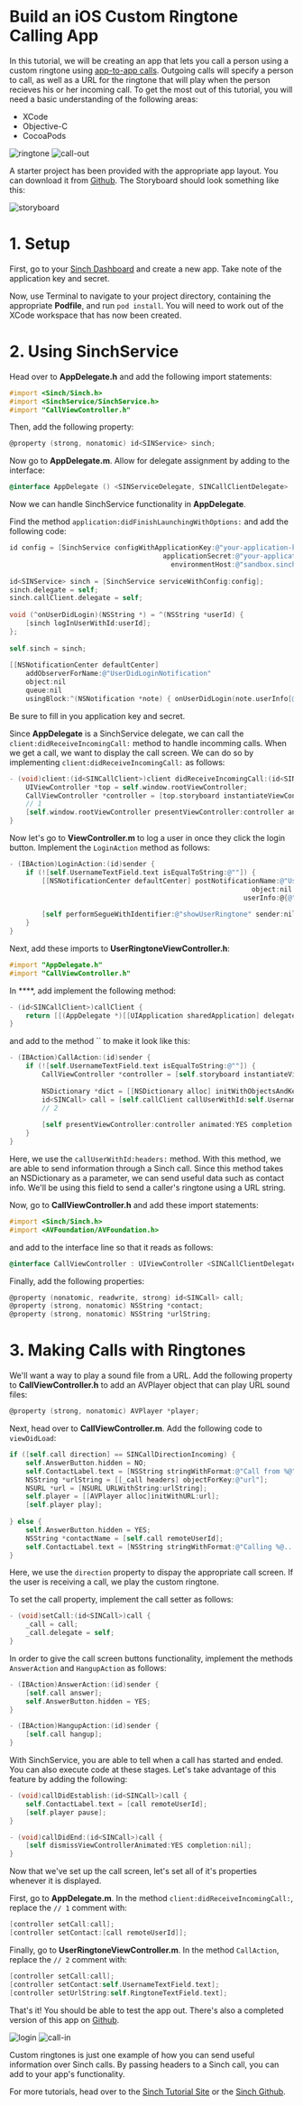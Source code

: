 # Build an iOS Custom Ringtone Calling App

In this tutorial, we will be creating an app that lets you call a person using a custom ringtone using [app-to-app calls](https://www.sinch.com/products/voice-api/app-to-app-calling/). Outgoing calls will specify a person to call, as well as a URL for the ringtone that will play when the person recieves his or her incoming call. To get the most out of this tutorial, you will need a basic understanding of the following areas:

* XCode
* Objective-C
* CocoaPods

![ringtone](img/Ringtone.png)  ![call-out](img/Call-Out.png)

A starter project has been provided with the appropriate app layout. You can download it from [Github](#link#). The Storyboard should look something like this:

![storyboard](img/Storyboard.png)

# 1. Setup

First, go to your [Sinch Dashboard](https://www.sinch.com/dashboard/) and create a new app. Take note of the application key and secret.

Now, use Terminal to navigate to your project directory, containing the appropriate **Podfile**, and run `pod install`. You will need to work out of the  XCode workspace that has now been created.

# 2. Using SinchService

Head over to **AppDelegate.h** and add the following import statements:

```objective-c
#import <Sinch/Sinch.h>
#import <SinchService/SinchService.h>
#import "CallViewController.h"
```

Then, add the following property:

```objective-c
@property (strong, nonatomic) id<SINService> sinch;
```

Now go to **AppDelegate.m**. Allow for delegate assignment by adding to the interface:

```objective-c
@interface AppDelegate () <SINServiceDelegate, SINCallClientDelegate>
```
Now we can handle SinchService functionality in **AppDelegate**.

Find the method `application:didFinishLaunchingWithOptions:` and add the following code:

```objective-c
id config = [SinchService configWithApplicationKey:@"your-application-key"
                                      applicationSecret:@"your-application-secret"
                                        environmentHost:@"sandbox.sinch.com"];
    
id<SINService> sinch = [SinchService serviceWithConfig:config];
sinch.delegate = self;
sinch.callClient.delegate = self;
    
void (^onUserDidLogin)(NSString *) = ^(NSString *userId) {
    [sinch logInUserWithId:userId];
};
    
self.sinch = sinch;
    
[[NSNotificationCenter defaultCenter]
	addObserverForName:@"UserDidLoginNotification"
	object:nil
	queue:nil
	usingBlock:^(NSNotification *note) { onUserDidLogin(note.userInfo[@"userId"]); }];
```

Be sure to fill in you application key and secret.

Since **AppDelegate** is a SinchService delegate, we can call the `client:didReceiveIncomingCall:` method to handle incomming calls. When we get a call, we want to display the call screen. We can do so by implementing `client:didReceiveIncomingCall:` as follows:

```objective-c
- (void)client:(id<SINCallClient>)client didReceiveIncomingCall:(id<SINCall>)call {
    UIViewController *top = self.window.rootViewController;
    CallViewController *controller = [top.storyboard instantiateViewControllerWithIdentifier:@"callScreen"];
    // 1
    [self.window.rootViewController presentViewController:controller animated:YES completion:nil];
}
```

Now let's go to **ViewController.m** to log a user in once they click the login button. Implement the `LoginAction` method as follows:

```objective-c
- (IBAction)LoginAction:(id)sender {
    if (![self.UsernameTextField.text isEqualToString:@""]) {
        [[NSNotificationCenter defaultCenter] postNotificationName:@"UserDidLoginNotification"
                      										object:nil
        												  userInfo:@{@"userId" : self.UsernameTextField.text}];
        
        [self performSegueWithIdentifier:@"showUserRingtone" sender:nil];
    }
}
```

Next, add these imports to **UserRingtoneViewController.h**:

```objective-c
#import "AppDelegate.h"
#import "CallViewController.h"
```

In ****, add implement the following method:

```objective-c
- (id<SINCallClient>)callClient {
    return [[(AppDelegate *)[[UIApplication sharedApplication] delegate] sinch] callClient];
}
```

and add to the method `` to make it look like this:


```objective-c
- (IBAction)CallAction:(id)sender {
    if (![self.UsernameTextField.text isEqualToString:@""]) {
        CallViewController *controller = [self.storyboard instantiateViewControllerWithIdentifier:@"callScreen"];
        
        NSDictionary *dict = [[NSDictionary alloc] initWithObjectsAndKeys:self.RingtoneTextField.text, @"url", nil];
        id<SINCall> call = [self.callClient callUserWithId:self.UsernameTextField.text headers:dict];
        // 2
        
        [self presentViewController:controller animated:YES completion:nil];
    }
}
```

Here, we use the `callUserWithId:headers:` method. With this method, we are able to send information through a Sinch call. Since this method takes an NSDictionary as a parameter, we can send useful data such as contact info. We'll be using this field to send a caller's ringtone using a URL string.

Now, go to **CallViewController.h** and add these import statements:

```objective-c
#import <Sinch/Sinch.h>
#import <AVFoundation/AVFoundation.h>
```

and add to the interface line so that it reads as follows:

```objective-c
@interface CallViewController : UIViewController <SINCallClientDelegate, SINCallDelegate>
```

Finally, add the following properties:

```objective-c
@property (nonatomic, readwrite, strong) id<SINCall> call;
@property (strong, nonatomic) NSString *contact;
@property (strong, nonatomic) NSString *urlString;
```


# 3. Making Calls with Ringtones

We'll want a way to play a sound file from a URL. Add the following property to **CallViewController.h** to add an AVPlayer object that can play URL sound files:

```objective-c
@property (strong, nonatomic) AVPlayer *player;
```

Next, head over to **CallViewController.m**. Add the following code to `viewDidLoad`:

```objective-c
if ([self.call direction] == SINCallDirectionIncoming) {
    self.AnswerButton.hidden = NO;
    self.ContactLabel.text = [NSString stringWithFormat:@"Call from %@", self.contact];
    NSString *urlString = [[_call headers] objectForKey:@"url"];
    NSURL *url = [NSURL URLWithString:urlString];
    self.player = [[AVPlayer alloc]initWithURL:url];
    [self.player play];
        
} else {
    self.AnswerButton.hidden = YES;
    NSString *contactName = [self.call remoteUserId];
    self.ContactLabel.text = [NSString stringWithFormat:@"Calling %@...", contactName];
}

```

Here, we use the `direction` property to dispay the appropriate call screen. If the user is receiving a call, we play the custom ringtone.

To set the call property, implement the call setter as follows:

```objective-c
- (void)setCall:(id<SINCall>)call {
    _call = call;
    _call.delegate = self;
}
```

In order to give the call screen buttons functionality, implement the methods `AnswerAction` and `HangupAction` as follows:

```objective-c
- (IBAction)AnswerAction:(id)sender {
    [self.call answer];
    self.AnswerButton.hidden = YES;
}

- (IBAction)HangupAction:(id)sender {
    [self.call hangup];
}
```

With SinchService, you are able to tell when a call has started and ended. You can also execute code at these stages. Let's take advantage of this feature by adding the following:

```objective-c
- (void)callDidEstablish:(id<SINCall>)call {
    self.ContactLabel.text = [call remoteUserId];
    [self.player pause];
}

- (void)callDidEnd:(id<SINCall>)call {
    [self dismissViewControllerAnimated:YES completion:nil];
}
```


Now that we've set up the call screen, let's set all of it's properties whenever it is displayed.

First, go to **AppDelegate.m**. In the method `client:didReceiveIncomingCall:`, replace the `// 1` comment with:

```objective-c
[controller setCall:call];
[controller setContact:[call remoteUserId]];
```

Finally, go to **UserRingtoneViewController.m**. In the method `CallAction`, replace the `// 2` comment with:

```objective-c
[controller setCall:call];
[controller setContact:self.UsernameTextField.text];
[controller setUrlString:self.RingtoneTextField.text];
```

That's it! You should be able to test the app out. There's also a completed version of this app on [Github](#link#).

![login](img/Login.png)  ![call-in](img/Call-In.png)

Custom ringtones is just one example of how you can send useful information over Sinch calls. By passing headers to a Sinch call, you can add to your app's functionality.

For more tutorials, head over to the [Sinch Tutorial Site](https://www.sinch.com/tutorials/) or the [Sinch Github](https://github.com/sinch). 